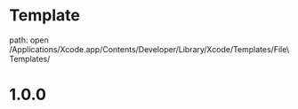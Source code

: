 # Template

path: open /Applications/Xcode.app/Contents/Developer/Library/Xcode/Templates/File\ Templates/

# 1.0.0

